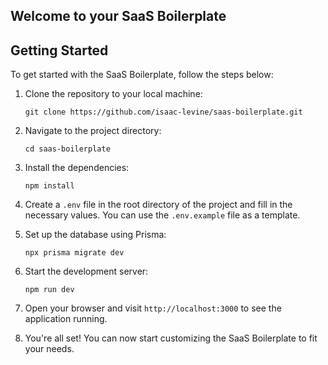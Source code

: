 ## Welcome to your SaaS Boilerplate

## Getting Started

To get started with the SaaS Boilerplate, follow the steps below:

1. Clone the repository to your local machine:

   ```shell
   git clone https://github.com/isaac-levine/saas-boilerplate.git
   ```

2. Navigate to the project directory:

   ```shell
   cd saas-boilerplate
   ```

3. Install the dependencies:

   ```shell
   npm install
   ```

4. Create a `.env` file in the root directory of the project and fill in the necessary values. You can use the `.env.example` file as a template.

5. Set up the database using Prisma:

   ```shell
   npx prisma migrate dev
   ```

6. Start the development server:

   ```shell
   npm run dev
   ```

7. Open your browser and visit `http://localhost:3000` to see the application running.

8. You're all set! You can now start customizing the SaaS Boilerplate to fit your needs.
